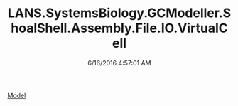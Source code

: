 ﻿---
title: LANS.SystemsBiology.GCModeller.ShoalShell.Assembly.File.IO.VirtualCell
date: 6/16/2016 4:57:01 AM
---

[Model](T-LANS.SystemsBiology.GCModeller.ShoalShell.Assembly.File.IO.VirtualCell.Model.html)
